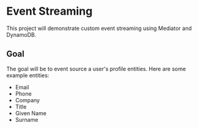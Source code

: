 # Event Streaming
This project will demonstrate custom event streaming using Mediator and DynamoDB.

## Goal
The goal will be to event source a user's profile entities. Here are some example entities:
- Email
- Phone
- Company
- Title
- Given Name
- Surname

